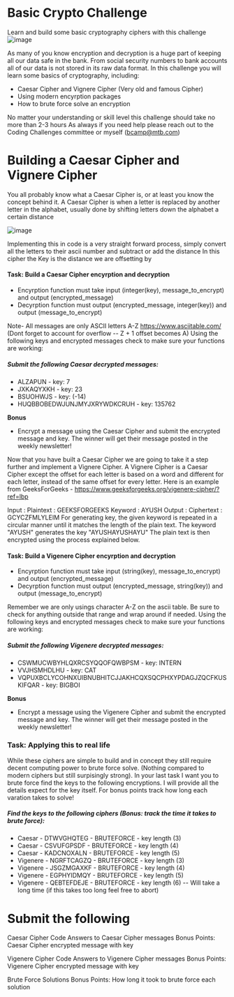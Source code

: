 # Basic Crypto Challenge 
Learn and build some basic cryptography ciphers with this challenge
![image](https://user-images.githubusercontent.com/109309034/179059146-0b968f1f-ff22-423e-9f16-f7d8f0dd7f9c.png)

As many of you know encryption and decryption is a huge part of keeping all our data safe in the bank.
From social security numbers to bank accounts all of our data is not stored in its raw data format.
In this challenge you will learn some basics of cryptography, including:
  - Caesar Cipher and Vignere Cipher (Very old and famous Cipher)
  - Using modern encyrption packages
  - How to brute force solve an encryption
  
  
No matter your understanding or skill level this challenge should take no more than 2-3 hours
As always if you need help please reach out to the Coding Challenges committee or myself (bcamp@mtb.com)

# Building a Caesar Cipher and Vignere Cipher

You all probably know what a Caesar Cipher is, or at least you know the concept behind it.
A Caesar Cipher is when a letter is replaced by another letter in the alphabet, usually done by shifting letters down the alphabet a certain distance

![image](https://user-images.githubusercontent.com/109309034/179060326-89d8f1a1-d148-4884-a57a-480567f79452.png)

Implementing this in code is a very straight forward process, simply convert all the letters to their ascii number and subtract or add the distance
In this cipher the Key is the distance we are offsetting by

#### **Task: Build a Caesar Cipher encyrption and decryption**
- Encyrption function must take input (integer(key), message_to_encrypt) and output (encrypted_message)
- Decyrption function must output (encrypted_message, integer(key)) and output (message_to_encrypt)

Note- All messages are only ASCII letters A-Z https://www.asciitable.com/ (Dont forget to account for overflow -- Z + 1 offset becomes A)
Using the following keys and encrypted messages check to make sure your functions are working:
##### **Submit the following Caesar decrypted messages:**
  - ALZAPUN - key: 7
  - JXKAQYXKH - key: 23
  - BSUOHWJS - key: (-14)
  - HUQBBOBEDWJUNJMYJXRYWDKCRUH - key: 135762

**Bonus**
  - Encrypt a message using the Caesar Cipher and submit the encrypted message and key. The winner will get their message posted in the weekly newsletter!


Now that you have built a Caesar Cipher we are going to take it a step further and implement a Vignere Cipher.
A Vignere Cipher is a Caesar Cipher except the offset for each letter is based on a word and different for each letter, instead of the same offset for every letter.
Here is an example from GeeksForGeeks - https://www.geeksforgeeks.org/vigenere-cipher/?ref=lbp

Input : Plaintext :   GEEKSFORGEEKS
             Keyword :  AYUSH
Output : Ciphertext :  GCYCZFMLYLEIM
For generating key, the given keyword is repeated
in a circular manner until it matches the length of 
the plain text.
The keyword "AYUSH" generates the key "AYUSHAYUSHAYU"
The plain text is then encrypted using the process 
explained below.

#### **Task: Build a Vigenere Cipher encyrption and decryption**
- Encyrption function must take input (string(key), message_to_encrypt) and output (encrypted_message)
- Decyrption function must output (encrypted_message, string(key)) and output (message_to_encrypt)

Remember we are only usings character A-Z on the ascii table. Be sure to check for anything outside that range and wrap around if needed.
Using the following keys and encrypted messages check to make sure your functions are working:
##### **Submit the following Vigenere decrypted messages:**
  - CSWMUCWBYHLQXRCSYQQOFQWBPSM - key: INTERN
  - VVJHSMHDLHU - key: CAT
  - VQPUXBCLYCOHNXUIBNUBHITCJJAKHCQXSQCPHXYPDAGJZQCFKUSKIFQAR - key: BIGBOI

**Bonus**
  - Encrypt a message using the Vigenere Cipher and submit the encrypted message and key. The winner will get their message posted in the weekly newsletter!


### **Task: Applying this to real life**

While these ciphers are simple to build and in concept they still require decent computing power to brute force solve. (Nothing compared to modern ciphers but still surpisingly strong).
In your last task I want you to brute force find the keys to the following encryptions. I will provide all the details expect for the key itself.
For bonus points track how long each varation takes to solve!

##### **Find the keys to the following ciphers (Bonus: track the time it takes to brute force):**
  - Caesar - DTWVGHQTEG - BRUTEFORCE - key length (3)
  - Caesar - CSVUFGPSDF - BRUTEFORCE - key length (4)
  - Caesar - KADCNOXALN - BRUTEFORCE - key length (5)
  - Vigenere - NGRFTCAGZQ - BRUTEFORCE - key length (3)
  - Vigenere - JSGZMGAXKF - BRUTEFORCE - key length (4)
  - Vigenere - EGPHYIDMQY - BRUTEFORCE - key length (5)
  - Vigenere - QEBTEFDEJE - BRUTEFORCE - key length (6) -- Will take a long time (if this takes too long feel free to abort)

# Submit the following

Caesar Cipher Code
Answers to Caesar Cipher messages
Bonus Points: Caesar Cipher encrypted message with key

Vigenere Cipher Code
Answers to Vigenere Cipher messages
Bonus Points: Vigenere Cipher encrypted message with key

Brute Force Solutions
Bonus Points: How long it took to brute force each solution
